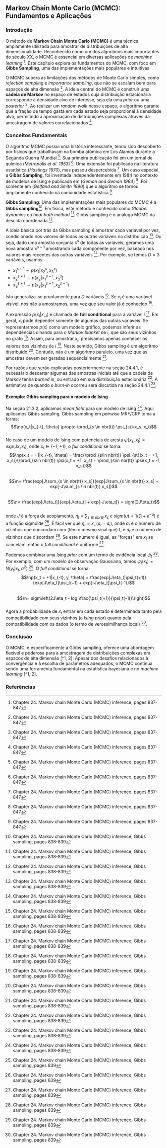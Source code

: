 ## Markov Chain Monte Carlo (MCMC): Fundamentos e Aplicações
### Introdução
O método de **Markov Chain Monte Carlo (MCMC)** é uma técnica amplamente utilizada para amostrar de distribuições de alta dimensionalidade. Reconhecido como um dos algoritmos mais importantes do século XX, o MCMC é essencial em diversas aplicações de *machine learning* [^1]. Este capítulo explora os fundamentos do MCMC, com foco em **Gibbs Sampling**, uma das implementações mais populares e intuitivas.

O MCMC supera as limitações dos métodos de Monte Carlo simples, como *rejection sampling* e *importance sampling*, que não se escalam bem para espaços de alta dimensão [^1]. A ideia central do MCMC é construir uma **cadeia de Markov** no espaço de estados cuja distribuição estacionária corresponde à densidade alvo de interesse, seja ela uma *prior* ou uma *posterior* [^1]. Ao realizar um *random walk* nesse espaço, o algoritmo garante que a fração de tempo gasta em cada estado seja proporcional à densidade alvo, permitindo a aproximação de distribuições complexas através da amostragem de valores correlacionados [^1].

### Conceitos Fundamentais
O algoritmo MCMC possui uma história interessante, tendo sido descoberto por físicos que trabalhavam na bomba atômica em Los Alamos durante a Segunda Guerra Mundial [^1]. Sua primeira publicação foi em um jornal de química (*Metropolis et al. 1953*) [^1]. Uma extensão foi publicada na literatura estatística (*Hastings 1970*), mas passou despercebida [^1]. Um caso especial, a **Gibbs Sampling**, foi inventada independentemente em 1984 no contexto de modelos de Ising e publicada em (*Geman and Geman 1984*) [^1]. Foi somente em (*Gelfand and Smith 1990*) que o algoritmo se tornou amplamente conhecido na comunidade estatística [^1].

**Gibbs Sampling:**
Uma das implementações mais populares do MCMC é a **Gibbs sampling**[^2]. Em física, este método é conhecido como *Glauber dynamics* ou *heat bath method* [^2]. Gibbs sampling é o análogo MCMC da descida coordenada [^2].

A ideia básica por trás da Gibbs sampling é amostrar cada variável por vez, condicionado nos valores de todas as outras variáveis na distribuição [^2]. Ou seja, dado uma amostra conjunta $x^s$ de todas as variáveis, geramos uma nova amostra $x^{s+1}$ amostrando cada componente por vez, baseado nos valores mais recentes das outras variáveis [^2]. Por exemplo, se temos $D = 3$ variáveis, usamos:
*   $x_1^{s+1} \sim p(x_1 | x_2^s, x_3^s)$
*   $x_2^{s+1} \sim p(x_2 | x_1^{s+1}, x_3^s)$
*   $x_3^{s+1} \sim p(x_3 | x_1^{s+1}, x_2^{s+1})$

Isto generaliza-se prontamente para $D$ variáveis [^2]. Se $x_i$ é uma variável visível, nós não a amostramos, uma vez que seu valor já é conhecido [^2].

A expressão $p(x_i | x_{-i})$ é chamada de **full conditional** para a variável $i$ [^2]. Em geral, $x_i$ pode depender somente de algumas das outras variáveis. Se representarmos $p(x)$ como um modelo gráfico, podemos inferir as dependências olhando para o *Markov blanket* de $i$, que são seus vizinhos no grafo [^2]. Assim, para amostrar $x_i$, precisamos apenas conhecer os valores dos vizinhos de $i$ [^2]. Neste sentido, Gibbs sampling é um algoritmo distribuído [^2]. Contudo, não é um algoritmo paralelo, uma vez que as amostras devem ser geradas sequencialmente [^2].

Por razões que serão explicadas posteriormente na seção 24.4.1, é necessário descartar algumas das amostras iniciais até que a cadeia de Markov tenha *burned in*, ou entrado em sua distribuição estacionária [^2]. A estimativa de quando o *burn-in* ocorreu será discutida na seção 24.4.1 [^2].

#### Exemplo: Gibbs sampling para o modelo de Ising
Na seção 21.3.2, aplicamos *mean field* para um modelo de Ising [^2]. Aqui aplicamos Gibbs sampling. Gibbs sampling em *pairwise* MRF/CRF toma a forma:
$$\np(x_t|x_{-t}, \theta) \propto \prod_{s \in nbr(t)} \psi_{st}(x_s, x_t)$$\
No caso de um modelo de Ising com potenciais de aresta $\psi(x_s, x_t) = exp(Jx_sx_t)$, onde $x_t \in \{-1, +1\}$, o *full conditional* se torna:
$$\np(x_t = +1|x_{-t}, \theta) = \frac{\prod_{s\in nbr(t)} \psi_{st}(x_t = +1, x_s)}{\prod_{s\in nbr(t)} \psi(x_t = +1, x_s) + \prod_{s\in nbr(t)} \psi(x_t = -1, x_s)}$$\
$$\n= \frac{exp[J\sum_{s \in nbr(t)} x_s]}{exp[J\sum_{s \in nbr(t)} x_s] + exp[-J\sum_{s \in nbr(t)} x_s]}$$\
$$\n= \frac{exp[J\eta_t]}{exp[J\eta_t] + exp[-J\eta_t]} = sigm(2J\eta_t)$$\
onde $J$ é a força de acoplamento, $\eta_t \equiv \sum_{s \in nbr(t)} x_s$ e $sigm(u) = 1/(1+e^{-u})$ é a função sigmóide [^3]. É fácil ver que $\eta_t = x_+(a_t - d_t)$, onde $a_t$ é o número de vizinhos que concordam com (têm o mesmo sinal que) t, e $d_t$ é o número de vizinhos que discordam [^3]. Se este número é igual, as "forças" em $x_t$ se cancelam, então o *full conditional* é uniforme [^3].

Podemos combinar uma *Ising prior* com um termo de evidência local $\psi_t$ [^3]. Por exemplo, com um modelo de observação Gaussiano, temos $\psi_t(x_t) = N(y_t|x_t, \sigma^2)$ [^3]. O *full conditional* se torna:
$$\np(x_t = +1|x_{-t}, y, \theta) = \frac{exp[J\eta_t]\psi_t(+1)}{exp[J\eta_t]\psi_t(+1) + exp[-J\eta_t]\psi_t(-1)}$$\
$$\n= sigm\left(2J\eta_t - log \frac{\psi_t(+1)}{\psi_t(-1)}\right)$$\
Agora a probabilidade de $x_t$ entrar em cada estado é determinada tanto pela compatibilidade com seus vizinhos (a *Ising prior*) quanto pela compatibilidade com os dados (o termo de verossimilhança local) [^3].

### Conclusão
O MCMC, e especificamente a Gibbs sampling, oferece uma abordagem flexível e poderosa para a amostragem de distribuições complexas em espaços de alta dimensão [^1, 2]. Apesar dos desafios relacionados à convergência e à escolha de parâmetros adequados, o MCMC continua sendo uma ferramenta fundamental na estatística bayesiana e no *machine learning* [^1, 2].

### Referências
[^1]: Chapter 24. Markov chain Monte Carlo (MCMC) inference, pages 837-847
[^2]: Chapter 24. Markov chain Monte Carlo (MCMC) inference, Gibbs sampling, pages 838-839
[^3]: Chapter 24. Markov chain Monte Carlo (MCMC) inference, Gibbs sampling, pages 839
<!-- END -->